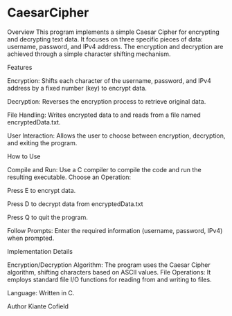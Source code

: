 # CaesarCipher
Overview
This program implements a simple Caesar Cipher for encrypting and decrypting text data. It focuses on three specific pieces of data: username, password, and IPv4 address. The encryption and decryption are achieved through a simple character shifting mechanism.

Features

Encryption: Shifts each character of the username, password, and IPv4 address by a fixed number (key) to encrypt data.

Decryption: Reverses the encryption process to retrieve original data.

File Handling: Writes encrypted data to and reads from a file named encryptedData.txt.

User Interaction: Allows the user to choose between encryption, decryption, and exiting the program.

How to Use

Compile and Run: Use a C compiler to compile the code and run the resulting executable.
Choose an Operation:

Press E to encrypt data.

Press D to decrypt data from encryptedData.txt

Press Q to quit the program.

Follow Prompts: Enter the required information (username, password, IPv4) when prompted.

Implementation Details

Encryption/Decryption Algorithm: The program uses the Caesar Cipher algorithm, shifting characters based on ASCII values.
File Operations: It employs standard file I/O functions for reading from and writing to files.

Language: Written in C.

Author
Kiante Cofield 
